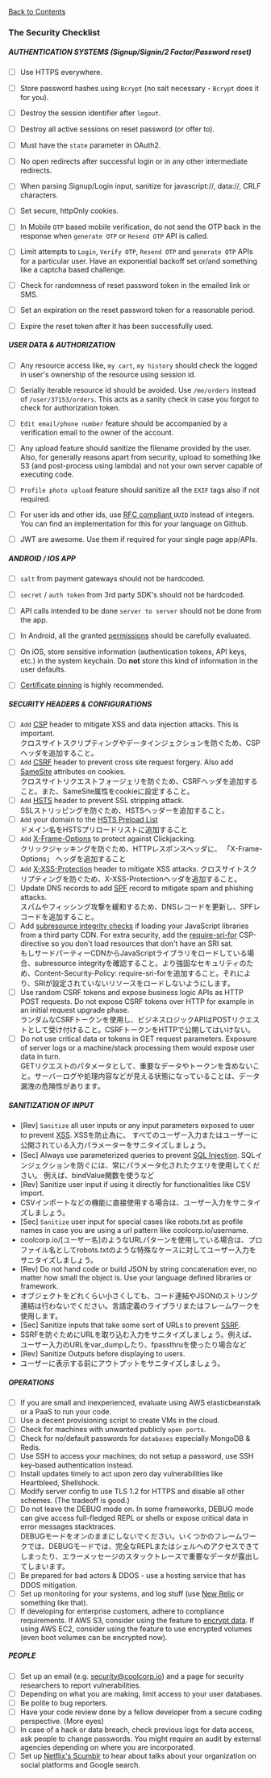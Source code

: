 [Back to Contents](README.md)


### The Security Checklist 

##### AUTHENTICATION SYSTEMS (Signup/Signin/2 Factor/Password reset) 
- [ ] Use HTTPS everywhere.
- [ ] Store password hashes using `Bcrypt` (no salt necessary - `Bcrypt` does it for you).
- [ ] Destroy the session identifier after `logout`.  
- [ ] Destroy all active sessions on reset password (or offer to).  
- [ ] Must have the `state` parameter in OAuth2.
- [ ] No open redirects after successful login or in any other intermediate redirects.
- [ ] When parsing Signup/Login input, sanitize for javascript://, data://, CRLF characters. 
- [ ] Set secure, httpOnly cookies.
- [ ] In Mobile `OTP` based mobile verification, do not send the OTP back in the response when `generate OTP` or `Resend OTP`  API is called.
- [ ] Limit attempts to `Login`, `Verify OTP`, `Resend OTP` and `generate OTP` APIs for a particular user. Have an exponential backoff set or/and something like a captcha based challenge.
- [ ] Check for randomness of reset password token in the emailed link or SMS.
- [ ] Set an expiration on the reset password token for a reasonable period.
- [ ] Expire the reset token after it has been successfully used.


##### USER DATA & AUTHORIZATION
- [ ] Any resource access like, `my cart`, `my history` should check the logged in user's ownership of the resource using session id.
- [ ] Serially iterable resource id should be avoided. Use `/me/orders` instead of `/user/37153/orders`. This acts as a sanity check in case you forgot to check for authorization token. 
- [ ] `Edit email/phone number` feature should be accompanied by a verification email to the owner of the account. 
- [ ] Any upload feature should sanitize the filename provided by the user. Also, for generally reasons apart from security, upload to something like S3 (and post-process using lambda) and not your own server capable of executing code.  
- [ ] `Profile photo upload` feature should sanitize all the `EXIF` tags also if not required.
- [ ] For user ids and other ids, use [RFC compliant ](http://www.ietf.org/rfc/rfc4122.txt) `UUID` instead of integers. You can find an implementation for this for your language on Github.
- [ ] JWT are awesome. Use them if required for your single page app/APIs.


##### ANDROID / IOS APP
- [ ] `salt` from payment gateways should not be hardcoded.
- [ ] `secret` / `auth token` from 3rd party SDK's should not be hardcoded.
- [ ] API calls intended to be done `server to server` should not be done from the app.
- [ ] In Android, all the granted  [permissions](https://developer.android.com/guide/topics/security/permissions.html) should be carefully evaluated.
- [ ] On iOS, store sensitive information (authentication tokens, API keys, etc.) in the system keychain. Do __not__ store this kind of information in the user defaults.
- [ ] [Certificate pinning](https://en.wikipedia.org/wiki/HTTP_Public_Key_Pinning) is highly recommended.


##### SECURITY HEADERS & CONFIGURATIONS
- [ ] `Add` [CSP](https://en.wikipedia.org/wiki/Content_Security_Policy) header to mitigate XSS and data injection attacks. This is important.  
クロスサイトスクリプティングやデータインジェクションを防ぐため、CSPヘッダを追加すること。
- [ ] `Add` [CSRF](https://en.wikipedia.org/wiki/Cross-site_request_forgery) header to prevent cross site request forgery. Also add [SameSite](https://tools.ietf.org/html/draft-ietf-httpbis-cookie-same-site-00) attributes on cookies.  
クロスサイトリクエストフォージェリを防ぐため、CSRFヘッダを追加すること。また、SameSite属性をcookieに設定すること。
- [ ] `Add` [HSTS](https://en.wikipedia.org/wiki/HTTP_Strict_Transport_Security) header to prevent SSL stripping attack.  
SSLストリッピングを防ぐため、HSTSヘッダーを追加すること。
- [ ] `Add` your domain to the [HSTS Preload List](https://hstspreload.org/)  
ドメイン名をHSTSプリロードリストに追加すること
- [ ] `Add` [X-Frame-Options](https://en.wikipedia.org/wiki/Clickjacking#X-Frame-Options) to protect against Clickjacking.  
クリックジャッキングを防ぐため、HTTPレスポンスヘッダに、 「X-Frame-Options」 ヘッダを追加すること
- [ ] `Add` [X-XSS-Protection](https://www.owasp.org/index.php/OWASP_Secure_Headers_Project#X-XSS-Protection) header to mitigate XSS attacks.
クロスサイトスクリプティングを防ぐため、X-XSS-Protectionヘッダを追加すること。
- [ ] Update DNS records to add [SPF](https://en.wikipedia.org/wiki/Sender_Policy_Framework) record to mitigate spam and phishing attacks.  
スパムやフィッシング攻撃を緩和するため、DNSレコードを更新し、SPFレコードを追加すること。
- [ ] Add [subresource integrity checks](https://en.wikipedia.org/wiki/Subresource_Integrity) if loading your JavaScript libraries from a third party CDN. For extra security, add the [require-sri-for](https://w3c.github.io/webappsec-subresource-integrity/#parse-require-sri-for) CSP-directive so you don't load resources that don't have an SRI sat.  
もしサードパーティーCDNからJavaScriptライブラリをロードしている場合、subresource integrityを確認すること。より強固なセキュリティのため、Content-Security-Policy: require-sri-forを追加すること。それにより、SRIが設定されていないリソースをロードしないようにします。
- [ ] Use random CSRF tokens and expose business logic APIs as HTTP POST requests. Do not expose CSRF tokens over HTTP for example in an initial request upgrade phase.  
ランダムなCSRFトークンを使用し、ビジネスロジックAPIはPOSTリクエストとして受け付けること。CSRFトークンをHTTPで公開してはいけない。
- [ ] Do not use critical data or tokens in GET request parameters. Exposure of server logs or a machine/stack processing them would expose user data in turn.  
 GETリクエストのパタメータとして、重要なデータやトークンを含めないこと。サーバーログや処理内容などが見える状態になっていることは、データ漏洩の危険性があります。 
  
##### SANITIZATION OF INPUT
- [Rev] `Sanitize` all user inputs or any input parameters exposed to user to prevent [XSS](https://en.wikipedia.org/wiki/Cross-site_scripting).
        XSSを防止為に、
        すべてのユーザー入力またはユーザーに公開されている入力パラメーターをサニタイズしましょう。
- [Sec] Always use parameterized queries to prevent [SQL Injection](https://en.wikipedia.org/wiki/SQL_injection). 
        SQLインジェクションを防ぐには、常にパラメータ化されたクエリを使用してください。
        例えば、bindValue関数を使うなど
- [Rev] Sanitize user input if using it directly for functionalities like CSV import.
- CSVインポートなどの機能に直接使用する場合は、ユーザー入力をサニタイズしましょう。
- [Sec] `Sanitize` user input for special cases like robots.txt as profile names in case you are using a url pattern like coolcorp.io/username. 
- coolcorp.io/[ユーザー名]のようなURLパターンを使用している場合は、プロファイル名としてrobots.txtのような特殊なケースに対してユーザー入力をサニタイズしましょう。
- [Rev] Do not hand code or build JSON by string concatenation ever, no matter how small the object is. Use your language defined libraries or framework.
- オブジェクトをどれくらい小さくしても、コード連結やJSONのストリング連結は行わないでください。言語定義のライブラリまたはフレームワークを使用します。
- [Sec] Sanitize inputs that take some sort of URLs to prevent [SSRF](https://docs.google.com/document/d/1v1TkWZtrhzRLy0bYXBcdLUedXGb9njTNIJXa3u9akHM/edit#heading=h.t4tsk5ixehdd).
- SSRFを防ぐためにURLを取り込む入力をサニタイズしましょう。例えば、ユーザー入力のURLをvar_dumpしたり、fpassthruを使ったり場合など
- [Rev] Sanitize Outputs before displaying to users.
- ユーザーに表示する前にアウトプットをサニタイズしましょう。

##### OPERATIONS
- [ ] If you are small and inexperienced, evaluate using AWS elasticbeanstalk or a PaaS to run your code.
- [ ] Use a decent provisioning script to create VMs in the cloud.
- [ ] Check for machines with unwanted publicly `open ports`.
- [ ] Check for no/default passwords for `databases` especially MongoDB & Redis.
- [ ] Use SSH to access your machines; do not setup a password, use SSH key-based authentication instead.
- [ ] Install updates timely to act upon zero day vulnerabilities like Heartbleed, Shellshock.
- [ ] Modify server config to use TLS 1.2 for HTTPS and disable all other schemes. (The tradeoff is good.)
- [ ] Do not leave the DEBUG mode on. In some frameworks, DEBUG mode can give access full-fledged REPL or shells or expose critical data in error messages stacktraces.  
DEBUGモードをオンのままにしないでください。いくつかのフレームワークでは、DEBUGモードでは、完全なREPLまたはシェルへのアクセスできてしまったり、エラーメッセージのスタックトレースで重要なデータが露出してしまいます。
- [ ] Be prepared for bad actors & DDOS - use a hosting service that has DDOS mitigation.
- [ ] Set up monitoring for your systems, and log stuff (use [New Relic](https://newrelic.com/) or something like that).
- [ ] If developing for enterprise customers, adhere to compliance requirements. If AWS S3, consider using the feature to [encrypt data](http://docs.aws.amazon.com/AmazonS3/latest/dev/UsingServerSideEncryption.html). If using AWS EC2, consider using the feature to use encrypted volumes (even boot volumes can be encrypted now).

##### PEOPLE
- [ ] Set up an email (e.g. security@coolcorp.io) and a page for security researchers to report vulnerabilities.
- [ ] Depending on what you are making, limit access to your user databases.
- [ ] Be polite to bug reporters.
- [ ] Have your code review done by a fellow developer from a secure coding perspective. (More eyes)
- [ ] In case of a hack or data breach, check previous logs for data access, ask people to change passwords. You might require an audit by external agencies depending on where you are incorporated.  
- [ ] Set up [Netflix's Scumblr](https://github.com/Netflix/Scumblr) to hear about talks about your organization on social platforms and Google search.
